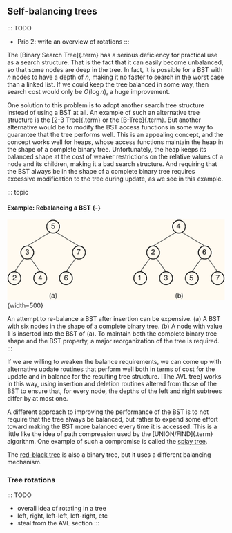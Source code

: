 
## Self-balancing trees

::: TODO
- Prio 2: write an overview of rotations
:::

The [Binary Search Tree]{.term} has a
serious deficiency for practical use as a search structure. That is the
fact that it can easily become unbalanced, so that some nodes are deep
in the tree. In fact, it is possible for a BST with $n$ nodes to have a
depth of $n$, making it no faster to search in the worst case than a
linked list. If we could keep the tree balanced in some way, then search
cost would only be $O(\log n)$, a huge improvement.

One solution to this problem is to adopt another search tree structure
instead of using a BST at all. An example of such an alternative tree
structure is the [2-3 Tree]{.term} or the [B-Tree]{.term}.
But another alternative would be to modify the BST access
functions in some way to guarantee that the tree performs well. This is
an appealing concept, and the concept works well for heaps, whose access
functions maintain the heap in the shape of a complete binary tree.
Unfortunately, the heap keeps its balanced shape at the cost of weaker
restrictions on the relative values of a node and its children, making
it a bad search structure. And requiring that the BST always be in the
shape of a complete binary tree requires excessive modification to the
tree during update, as we see in this example.

::: topic
#### Example: Rebalancing a BST {-}

![An attempt to re-balance a BST after insertion can be expensive](images/BSTBal.png){width=500}

An attempt to re-balance a BST after insertion can be expensive. (a) A
BST with six nodes in the shape of a complete binary tree. (b) A node
with value 1 is inserted into the BST of (a). To maintain both the
complete binary tree shape and the BST property, a major reorganization
of the tree is required.
:::


If we are willing to weaken the balance requirements, we can come up
with alternative update routines that perform well both in terms of cost
for the update and in balance for the resulting tree structure.
[The AVL tree] works in this
way, using insertion and deletion routines altered from those of the BST
to ensure that, for every node, the depths of the left and right
subtrees differ by at most one.

A different approach to improving the performance of the BST is to not
require that the tree always be balanced, but rather to expend some
effort toward making the BST more balanced every time it is accessed.
This is a little like the idea of path compression used by the
[UNION/FIND]{.term} algorithm.
One example of such a compromise is called the
[splay tree](#the-splay-tree).

The [red-black tree](#the-red-black-tree) is also a binary tree, but it uses a different balancing
mechanism.

### Tree rotations

::: TODO
- overall idea of rotating in a tree
- left, right, left-left, left-right, etc
- steal from the AVL section
:::

